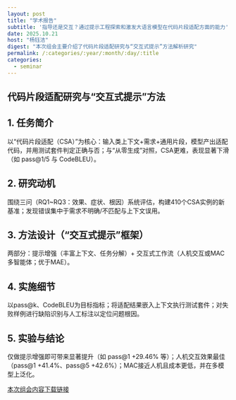 ```yaml
---
layout: post
title: "学术报告"
subtitle: '指导还是交互？通过提示工程探索和激发大语言模型在代码片段适配方面的能力'
date: 2025.10.21
host: "杨钰洁"
digest: "本次组会主要介绍了代码片段适配研究与“交互式提示”方法解析研究"
permalink: /:categories/:year/:month/:day/:title
categories:
  - seminar
---
```


## 代码片段适配研究与“交互式提示”方法

## 1. 任务简介

以“代码片段适配（CSA）”为核心：输入类上下文+需求+通用片段，模型产出适配代码，并用测试套件判定正确与否；与“从零生成”对照，CSA更难，表现显著下滑（如 pass@1/5 与 CodeBLEU）。

## 2. 研究动机

围绕三问（RQ1~RQ3：效果、症状、根因）系统评估，构建410个CSA实例的新基准；发现错误集中于需求不明确/不匹配与上下文误用。

## 3. 方法设计（“交互式提示”框架）

两部分：提示增强（丰富上下文、任务分解）+ 交互式工作流（人机交互或MAC多智能体；优于MAE）。

## 4. 实施细节

以pass@k、CodeBLEU为目标指标；将适配结果嵌入上下文执行测试套件；对失败样例进行缺陷识别与人工标注以定位问题根因。


## 5. 实验与结论

仅做提示增强即可带来显著提升（如 pass@1 +29.46% 等）；人机交互效果最佳（pass@1 +41.4%、pass@5 +42.6%）；MAC接近人机且成本更低，并在多模型上泛化。

[本次组会内容下载链接](https://github.com/Evangeline-J/files/blob/main/%E5%A4%A7%E5%88%86%E4%BA%AB%20Instruct%20or%20Interact%20Exploring%20and%20Eliciting%20LLMs%E2%80%99Capability%20in%20Code%20Snippet%20Adaptation%20Through%20Prompt%20Engineering.pptx)